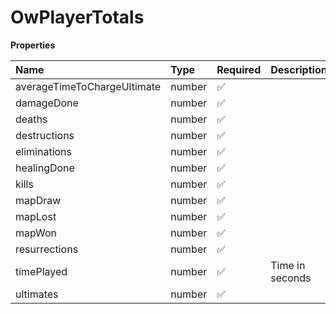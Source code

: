 # OwPlayerTotals

**Properties**

| Name                        | Type   | Required | Description     |
| :-------------------------- | :----- | :------- | :-------------- |
| averageTimeToChargeUltimate | number | ✅       |                 |
| damageDone                  | number | ✅       |                 |
| deaths                      | number | ✅       |                 |
| destructions                | number | ✅       |                 |
| eliminations                | number | ✅       |                 |
| healingDone                 | number | ✅       |                 |
| kills                       | number | ✅       |                 |
| mapDraw                     | number | ✅       |                 |
| mapLost                     | number | ✅       |                 |
| mapWon                      | number | ✅       |                 |
| resurrections               | number | ✅       |                 |
| timePlayed                  | number | ✅       | Time in seconds |
| ultimates                   | number | ✅       |                 |

<!-- This file was generated by liblab | https://liblab.com/ -->
